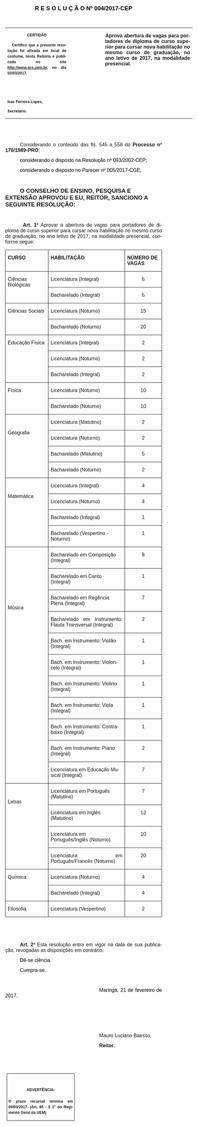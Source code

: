 <body lang=PT-BR link=blue vlink=purple style='tab-interval:35.4pt'>

<div class=WordSection1>

<p class=MsoNormal align=center style='text-align:center'><b><span
style='font-size:14.0pt;font-family:"Arial","sans-serif";color:black'>R E S O L
U Ç Ã O Nº 004/2017-CEP</span></b><b><span style='font-size:14.0pt;color:black'><o:p></o:p></span></b></p>

<p class=MsoNormal style='text-align:justify'><span style='font-size:13.5pt;
font-family:"Arial","sans-serif";color:black'>&nbsp;</span><span
style='font-size:13.5pt;color:black'><o:p></o:p></span></p>

<table class=MsoNormalTable border=0 cellspacing=0 cellpadding=0 width=603
 style='width:451.95pt;border-collapse:collapse;mso-yfti-tbllook:1184;
 mso-padding-alt:0cm 0cm 0cm 0cm'>
 <tr style='mso-yfti-irow:0;mso-yfti-firstrow:yes;mso-yfti-lastrow:yes'>
  <td width=196 valign=top style='width:147.15pt;padding:0cm 5.4pt 0cm 5.4pt'>
  <p class=MsoNormal align=center style='text-align:center;layout-grid-mode:
  char'><b style='mso-bidi-font-weight:normal'><span style='font-size:9.0pt;
  mso-bidi-font-size:10.0pt;font-family:"Arial","sans-serif";mso-bidi-font-family:
  "Times New Roman";mso-no-proof:yes'>CERTIDÃO<o:p></o:p></span></b></p>
  <p class=MsoNormal style='text-align:justify;line-height:150%'><b
  style='mso-bidi-font-weight:normal'><span style='font-size:9.0pt;line-height:
  150%;font-family:"Arial","sans-serif";mso-bidi-font-family:"Times New Roman";
  mso-no-proof:yes'><span style='mso-spacerun:yes'>   </span>Certifico que a
  presente resolução foi afixada em local de costume, nesta Reitoria e
  publicada no site<span style='color:blue'> </span><a
  href="http://www.scs.uem.br/">http://www.scs.uem.br</a>, no dia</span></b><b
  style='mso-bidi-font-weight:normal'><span style='font-size:9.0pt;mso-bidi-font-size:
  10.0pt;line-height:150%;font-family:"Arial","sans-serif";mso-bidi-font-family:
  "Times New Roman";mso-no-proof:yes'> 02/03/2017.<o:p></o:p></span></b></p>
  <p class=MsoNormal><b style='mso-bidi-font-weight:normal'><span
  style='font-size:9.0pt;mso-bidi-font-size:10.0pt;font-family:"Arial","sans-serif";
  mso-bidi-font-family:"Times New Roman";mso-no-proof:yes'><o:p>&nbsp;</o:p></span></b></p>
  <p class=MsoNormal><b style='mso-bidi-font-weight:normal'><span
  style='font-size:9.0pt;mso-bidi-font-size:10.0pt;font-family:"Arial","sans-serif";
  mso-bidi-font-family:"Times New Roman";mso-no-proof:yes'><o:p>&nbsp;</o:p></span></b></p>
  <p class=MsoNormal><b style='mso-bidi-font-weight:normal'><span
  style='font-size:9.0pt;mso-bidi-font-size:10.0pt;font-family:"Arial","sans-serif";
  mso-bidi-font-family:"Times New Roman";mso-no-proof:yes'>Isac Ferreira Lopes,<o:p></o:p></span></b></p>
  <p class=MsoNormal><b style='mso-bidi-font-weight:normal'><span
  style='font-size:9.0pt;mso-bidi-font-size:10.0pt;font-family:"Arial","sans-serif";
  mso-bidi-font-family:"Times New Roman";mso-no-proof:yes'>Secretário.</span></b></p>
  </td>
  <td width=107 valign=top style='width:80.25pt;padding:0cm 5.4pt 0cm 5.4pt'>
  <p class=MsoNormal style='margin-right:-5.4pt'><b><span style='font-size:
  12.0pt;font-family:"Arial","sans-serif"'>&nbsp;</span></b></p>
  </td>
  <td width=299 valign=top style='width:224.55pt;padding:0cm 5.4pt 0cm 5.4pt'>
  <p class=MsoNormal style='margin-right:.8pt;text-align:justify;text-indent:
  .6pt'><b><span style='font-size:12.0pt;font-family:"Arial","sans-serif";
  mso-no-proof:yes'>Aprova abertura de vagas para portadores de diploma de
  curso superior para cursar nova habilitação no mesmo curso de graduação, no ano
  letivo de 2017, na modalidade presencial.</span></b><b style='mso-bidi-font-weight:
  normal'><span style='font-size:12.0pt;font-family:"Arial","sans-serif"'><o:p></o:p></span></b></p>
  </td>
 </tr>
</table>

<p class=MsoBodyTextIndent style='text-indent:35.45pt'><span lang=X-NONE
style='font-size:8.0pt'><o:p>&nbsp;</o:p></span></p>

<p class=MsoNormal style='text-align:justify;text-indent:35.45pt'><span
style='font-size:12.0pt;font-family:"Arial","sans-serif";mso-no-proof:yes'><o:p>&nbsp;</o:p></span></p>

<p class=MsoNormal style='text-align:justify;text-indent:35.4pt'><span
style='font-size:12.0pt;font-family:"Arial","sans-serif";mso-no-proof:yes'>Considerando
o conteúdo das fls. 545 a 558 do <b style='mso-bidi-font-weight:normal'>Processo
nº 176/1989-PRO</b>;<o:p></o:p></span></p>

<p class=MsoNormal style='text-align:justify;text-indent:35.45pt'><span
class=GramE><span style='font-size:12.0pt;font-family:"Arial","sans-serif";
mso-bidi-font-family:"Times New Roman";color:black'>considerando</span></span><span
style='font-size:12.0pt;font-family:"Arial","sans-serif";mso-bidi-font-family:
"Times New Roman";color:black'> o disposto na Resolução nº 093/2002-CEP;<o:p></o:p></span></p>

<p class=MsoNormal style='text-align:justify;text-indent:35.45pt'><span
class=GramE><span style='font-size:12.0pt;font-family:"Arial","sans-serif";
mso-bidi-font-family:"Times New Roman";color:black'>considerando</span></span><span
style='font-size:12.0pt;font-family:"Arial","sans-serif";mso-bidi-font-family:
"Times New Roman";color:black'> o disposto no Parecer nº 005/2017-CGE,<o:p></o:p></span></p>

<p class=MsoNormal style='text-align:justify;text-indent:35.45pt'><span
style='font-size:12.0pt;font-family:"Arial","sans-serif";mso-no-proof:yes'><o:p>&nbsp;</o:p></span></p>

<p class=MsoBodyTextIndent style='text-indent:35.4pt'><b style='mso-bidi-font-weight:
normal'><span lang=X-NONE style='font-size:14.0pt;font-family:"Arial","sans-serif";
mso-no-proof:yes'>O CONSELHO DE ENSINO, PESQUISA E EXTENSÃO APROVOU E EU, REITOR,
SANCIONO A SEGUINTE RESOLUÇÃO:</span></b><b style='mso-bidi-font-weight:normal'><span
lang=X-NONE style='font-size:12.0pt;font-family:"Arial","sans-serif";
mso-no-proof:yes'><o:p></o:p></span></b></p>

<p class=MsoBodyTextIndent style='text-indent:0cm'><b style='mso-bidi-font-weight:
normal'><span lang=X-NONE style='font-size:12.0pt;font-family:"Arial","sans-serif";
mso-no-proof:yes'><o:p>&nbsp;</o:p></span></b></p>

<p class=MsoNormal style='margin-bottom:6.0pt;text-align:justify;text-indent:
42.55pt'><b><span style='font-size:12.0pt;font-family:"Arial","sans-serif"'>Art.
1º</span></b><span style='font-size:12.0pt;font-family:"Arial","sans-serif"'> Aprovar
<span style='mso-bidi-font-weight:bold;mso-no-proof:yes'>a abertura de vagas para
portadores de diploma de curso superior para cursar nova habilitação no mesmo
curso de graduação, no ano letivo de 2017, na modalidade presencial, conforme
segue:<o:p></o:p></span></span></p>

<table class=MsoNormalTable border=1 cellspacing=0 cellpadding=0
 style='border-collapse:collapse;border:none;mso-border-alt:solid windowtext 1.0pt;
 mso-yfti-tbllook:1184;mso-padding-alt:0cm 5.4pt 0cm 5.4pt;mso-border-insideh:
 1.0pt solid windowtext;mso-border-insidev:1.0pt solid windowtext'>
 <tr style='mso-yfti-irow:0;mso-yfti-firstrow:yes'>
  <td width=158 valign=top style='width:118.8pt;border:solid windowtext 1.0pt;
  mso-border-alt:solid windowtext .75pt;padding:0cm 5.4pt 0cm 5.4pt'>
  <p class=MsoNormal><b style='mso-bidi-font-weight:normal'><span
  style='font-family:"Arial","sans-serif"'>CURSO<o:p></o:p></span></b></p>
  </td>
  <td width=284 valign=top style='width:212.65pt;border:solid windowtext 1.0pt;
  border-left:none;mso-border-left-alt:solid windowtext .75pt;mso-border-alt:
  solid windowtext .75pt;padding:0cm 5.4pt 0cm 5.4pt'>
  <p class=MsoNormal><b style='mso-bidi-font-weight:normal'><span
  style='font-family:"Arial","sans-serif"'>HABILITAÇÃO<o:p></o:p></span></b></p>
  </td>
  <td width=134 valign=top style='width:100.75pt;border:solid windowtext 1.0pt;
  border-left:none;mso-border-left-alt:solid windowtext .75pt;mso-border-alt:
  solid windowtext .75pt;padding:0cm 5.4pt 0cm 5.4pt'>
  <p class=MsoNormal><b style='mso-bidi-font-weight:normal'><span
  style='font-family:"Arial","sans-serif"'>NÚMERO DE VAGAS<o:p></o:p></span></b></p>
  </td>
 </tr>
 <tr style='mso-yfti-irow:1'>
  <td width=158 rowspan=2 valign=top style='width:118.8pt;border:solid windowtext 1.0pt;
  border-top:none;mso-border-top-alt:solid windowtext .75pt;padding:0cm 5.4pt 0cm 5.4pt'>
  <p class=MsoNormal><span style='font-family:"Arial","sans-serif"'>Ciências
  Biológicas<o:p></o:p></span></p>
  </td>
  <td width=284 valign=top style='width:212.65pt;border-top:none;border-left:
  none;border-bottom:solid windowtext 1.0pt;border-right:solid windowtext 1.0pt;
  mso-border-top-alt:solid windowtext .75pt;mso-border-left-alt:solid windowtext 1.0pt;
  padding:0cm 5.4pt 0cm 5.4pt'>
  <p class=MsoNormal><span style='font-family:"Arial","sans-serif"'>Licenciatura
  (Integral)<o:p></o:p></span></p>
  </td>
  <td width=134 valign=top style='width:100.75pt;border-top:none;border-left:
  none;border-bottom:solid windowtext 1.0pt;border-right:solid windowtext 1.0pt;
  mso-border-top-alt:solid windowtext .75pt;mso-border-left-alt:solid windowtext 1.0pt;
  padding:0cm 5.4pt 0cm 5.4pt'>
  <p class=MsoNormal align=center style='text-align:center'><span class=GramE><span
  style='font-family:"Arial","sans-serif"'>5</span></span><span
  style='font-family:"Arial","sans-serif"'><o:p></o:p></span></p>
  </td>
 </tr>
 <tr style='mso-yfti-irow:2'>
  <td width=284 valign=top style='width:212.65pt;border-top:none;border-left:
  none;border-bottom:solid windowtext 1.0pt;border-right:solid windowtext 1.0pt;
  mso-border-top-alt:solid windowtext 1.0pt;mso-border-left-alt:solid windowtext 1.0pt;
  padding:0cm 5.4pt 0cm 5.4pt'>
  <p class=MsoNormal><span style='font-family:"Arial","sans-serif"'>Bacharelado
  (Integral) <o:p></o:p></span></p>
  </td>
  <td width=134 valign=top style='width:100.75pt;border-top:none;border-left:
  none;border-bottom:solid windowtext 1.0pt;border-right:solid windowtext 1.0pt;
  mso-border-top-alt:solid windowtext 1.0pt;mso-border-left-alt:solid windowtext 1.0pt;
  padding:0cm 5.4pt 0cm 5.4pt'>
  <p class=MsoNormal align=center style='text-align:center'><span class=GramE><span
  style='font-family:"Arial","sans-serif"'>5</span></span><span
  style='font-family:"Arial","sans-serif"'><o:p></o:p></span></p>
  </td>
 </tr>
 <tr style='mso-yfti-irow:3'>
  <td width=158 rowspan=2 valign=top style='width:118.8pt;border:solid windowtext 1.0pt;
  border-top:none;mso-border-top-alt:solid windowtext 1.0pt;padding:0cm 5.4pt 0cm 5.4pt'>
  <p class=MsoNormal><span style='font-family:"Arial","sans-serif"'>Ciências
  Sociais <o:p></o:p></span></p>
  </td>
  <td width=284 valign=top style='width:212.65pt;border-top:none;border-left:
  none;border-bottom:solid windowtext 1.0pt;border-right:solid windowtext 1.0pt;
  mso-border-top-alt:solid windowtext 1.0pt;mso-border-left-alt:solid windowtext 1.0pt;
  padding:0cm 5.4pt 0cm 5.4pt'>
  <p class=MsoNormal><span style='font-family:"Arial","sans-serif"'>Licenciatura
  (Noturno)<o:p></o:p></span></p>
  </td>
  <td width=134 valign=top style='width:100.75pt;border-top:none;border-left:
  none;border-bottom:solid windowtext 1.0pt;border-right:solid windowtext 1.0pt;
  mso-border-top-alt:solid windowtext 1.0pt;mso-border-left-alt:solid windowtext 1.0pt;
  padding:0cm 5.4pt 0cm 5.4pt'>
  <p class=MsoNormal align=center style='text-align:center'><span
  style='font-family:"Arial","sans-serif"'>15<o:p></o:p></span></p>
  </td>
 </tr>
 <tr style='mso-yfti-irow:4'>
  <td width=284 valign=top style='width:212.65pt;border-top:none;border-left:
  none;border-bottom:solid windowtext 1.0pt;border-right:solid windowtext 1.0pt;
  mso-border-top-alt:solid windowtext 1.0pt;mso-border-left-alt:solid windowtext 1.0pt;
  padding:0cm 5.4pt 0cm 5.4pt'>
  <p class=MsoNormal><span style='font-family:"Arial","sans-serif"'>Bacharelado
  (Noturno) <o:p></o:p></span></p>
  </td>
  <td width=134 valign=top style='width:100.75pt;border-top:none;border-left:
  none;border-bottom:solid windowtext 1.0pt;border-right:solid windowtext 1.0pt;
  mso-border-top-alt:solid windowtext 1.0pt;mso-border-left-alt:solid windowtext 1.0pt;
  padding:0cm 5.4pt 0cm 5.4pt'>
  <p class=MsoNormal align=center style='text-align:center'><span
  style='font-family:"Arial","sans-serif"'>20<o:p></o:p></span></p>
  </td>
 </tr>
 <tr style='mso-yfti-irow:5'>
  <td width=158 rowspan=3 valign=top style='width:118.8pt;border:solid windowtext 1.0pt;
  border-top:none;mso-border-top-alt:solid windowtext 1.0pt;padding:0cm 5.4pt 0cm 5.4pt'>
  <p class=MsoNormal><span style='font-family:"Arial","sans-serif"'>Educação
  Física<o:p></o:p></span></p>
  </td>
  <td width=284 valign=top style='width:212.65pt;border-top:none;border-left:
  none;border-bottom:solid windowtext 1.0pt;border-right:solid windowtext 1.0pt;
  mso-border-top-alt:solid windowtext 1.0pt;mso-border-left-alt:solid windowtext 1.0pt;
  padding:0cm 5.4pt 0cm 5.4pt'>
  <p class=MsoNormal><span style='font-family:"Arial","sans-serif"'>Licenciatura
  (Integral)<o:p></o:p></span></p>
  </td>
  <td width=134 valign=top style='width:100.75pt;border-top:none;border-left:
  none;border-bottom:solid windowtext 1.0pt;border-right:solid windowtext 1.0pt;
  mso-border-top-alt:solid windowtext 1.0pt;mso-border-left-alt:solid windowtext 1.0pt;
  padding:0cm 5.4pt 0cm 5.4pt'>
  <p class=MsoNormal align=center style='text-align:center'><span class=GramE><span
  style='font-family:"Arial","sans-serif"'>2</span></span><span
  style='font-family:"Arial","sans-serif"'><o:p></o:p></span></p>
  </td>
 </tr>
 <tr style='mso-yfti-irow:6'>
  <td width=284 valign=top style='width:212.65pt;border-top:none;border-left:
  none;border-bottom:solid windowtext 1.0pt;border-right:solid windowtext 1.0pt;
  mso-border-top-alt:solid windowtext 1.0pt;mso-border-left-alt:solid windowtext 1.0pt;
  padding:0cm 5.4pt 0cm 5.4pt'>
  <p class=MsoNormal><span style='font-family:"Arial","sans-serif"'>Licenciatura
  (Noturno) <o:p></o:p></span></p>
  </td>
  <td width=134 valign=top style='width:100.75pt;border-top:none;border-left:
  none;border-bottom:solid windowtext 1.0pt;border-right:solid windowtext 1.0pt;
  mso-border-top-alt:solid windowtext 1.0pt;mso-border-left-alt:solid windowtext 1.0pt;
  padding:0cm 5.4pt 0cm 5.4pt'>
  <p class=MsoNormal align=center style='text-align:center'><span class=GramE><span
  style='font-family:"Arial","sans-serif"'>2</span></span><span
  style='font-family:"Arial","sans-serif"'><o:p></o:p></span></p>
  </td>
 </tr>
 <tr style='mso-yfti-irow:7'>
  <td width=284 valign=top style='width:212.65pt;border-top:none;border-left:
  none;border-bottom:solid windowtext 1.0pt;border-right:solid windowtext 1.0pt;
  mso-border-top-alt:solid windowtext 1.0pt;mso-border-left-alt:solid windowtext 1.0pt;
  padding:0cm 5.4pt 0cm 5.4pt'>
  <p class=MsoNormal><span style='font-family:"Arial","sans-serif"'>Bacharelado
  (Integral)<o:p></o:p></span></p>
  </td>
  <td width=134 valign=top style='width:100.75pt;border-top:none;border-left:
  none;border-bottom:solid windowtext 1.0pt;border-right:solid windowtext 1.0pt;
  mso-border-top-alt:solid windowtext 1.0pt;mso-border-left-alt:solid windowtext 1.0pt;
  padding:0cm 5.4pt 0cm 5.4pt'>
  <p class=MsoNormal align=center style='text-align:center'><span class=GramE><span
  style='font-family:"Arial","sans-serif"'>2</span></span><span
  style='font-family:"Arial","sans-serif"'><o:p></o:p></span></p>
  </td>
 </tr>
 <tr style='mso-yfti-irow:8'>
  <td width=158 rowspan=2 valign=top style='width:118.8pt;border:solid windowtext 1.0pt;
  border-top:none;mso-border-top-alt:solid windowtext 1.0pt;padding:0cm 5.4pt 0cm 5.4pt'>
  <p class=MsoNormal><span style='font-family:"Arial","sans-serif"'>Física<o:p></o:p></span></p>
  </td>
  <td width=284 valign=top style='width:212.65pt;border-top:none;border-left:
  none;border-bottom:solid windowtext 1.0pt;border-right:solid windowtext 1.0pt;
  mso-border-top-alt:solid windowtext 1.0pt;mso-border-left-alt:solid windowtext 1.0pt;
  padding:0cm 5.4pt 0cm 5.4pt'>
  <p class=MsoNormal><span style='font-family:"Arial","sans-serif"'>Licenciatura
  (Noturno)<o:p></o:p></span></p>
  </td>
  <td width=134 valign=top style='width:100.75pt;border-top:none;border-left:
  none;border-bottom:solid windowtext 1.0pt;border-right:solid windowtext 1.0pt;
  mso-border-top-alt:solid windowtext 1.0pt;mso-border-left-alt:solid windowtext 1.0pt;
  padding:0cm 5.4pt 0cm 5.4pt'>
  <p class=MsoNormal align=center style='text-align:center'><span
  style='font-family:"Arial","sans-serif"'>10<o:p></o:p></span></p>
  </td>
 </tr>
 <tr style='mso-yfti-irow:9'>
  <td width=284 valign=top style='width:212.65pt;border-top:none;border-left:
  none;border-bottom:solid windowtext 1.0pt;border-right:solid windowtext 1.0pt;
  mso-border-top-alt:solid windowtext 1.0pt;mso-border-left-alt:solid windowtext 1.0pt;
  padding:0cm 5.4pt 0cm 5.4pt'>
  <p class=MsoNormal><span style='font-family:"Arial","sans-serif"'>Bacharelado
  (Noturno) <o:p></o:p></span></p>
  </td>
  <td width=134 valign=top style='width:100.75pt;border-top:none;border-left:
  none;border-bottom:solid windowtext 1.0pt;border-right:solid windowtext 1.0pt;
  mso-border-top-alt:solid windowtext 1.0pt;mso-border-left-alt:solid windowtext 1.0pt;
  padding:0cm 5.4pt 0cm 5.4pt'>
  <p class=MsoNormal align=center style='text-align:center'><span
  style='font-family:"Arial","sans-serif"'>10<o:p></o:p></span></p>
  </td>
 </tr>
 <tr style='mso-yfti-irow:10'>
  <td width=158 rowspan=4 valign=top style='width:118.8pt;border:solid windowtext 1.0pt;
  border-top:none;mso-border-top-alt:solid windowtext 1.0pt;padding:0cm 5.4pt 0cm 5.4pt'>
  <p class=MsoNormal><span style='font-family:"Arial","sans-serif"'><o:p>&nbsp;</o:p></span></p>
  <p class=MsoNormal><span style='font-family:"Arial","sans-serif"'>Geografia <o:p></o:p></span></p>
  </td>
  <td width=284 valign=top style='width:212.65pt;border-top:none;border-left:
  none;border-bottom:solid windowtext 1.0pt;border-right:solid windowtext 1.0pt;
  mso-border-top-alt:solid windowtext 1.0pt;mso-border-left-alt:solid windowtext 1.0pt;
  padding:0cm 5.4pt 0cm 5.4pt'>
  <p class=MsoNormal><span style='font-family:"Arial","sans-serif"'>Licenciatura
  (Matutino)<o:p></o:p></span></p>
  </td>
  <td width=134 valign=top style='width:100.75pt;border-top:none;border-left:
  none;border-bottom:solid windowtext 1.0pt;border-right:solid windowtext 1.0pt;
  mso-border-top-alt:solid windowtext 1.0pt;mso-border-left-alt:solid windowtext 1.0pt;
  padding:0cm 5.4pt 0cm 5.4pt'>
  <p class=MsoNormal align=center style='text-align:center'><span class=GramE><span
  style='font-family:"Arial","sans-serif"'>2</span></span><span
  style='font-family:"Arial","sans-serif"'><o:p></o:p></span></p>
  </td>
 </tr>
 <tr style='mso-yfti-irow:11'>
  <td width=284 valign=top style='width:212.65pt;border-top:none;border-left:
  none;border-bottom:solid windowtext 1.0pt;border-right:solid windowtext 1.0pt;
  mso-border-top-alt:solid windowtext 1.0pt;mso-border-left-alt:solid windowtext 1.0pt;
  padding:0cm 5.4pt 0cm 5.4pt'>
  <p class=MsoNormal><span style='font-family:"Arial","sans-serif"'>Licenciatura
  (Noturno)<o:p></o:p></span></p>
  </td>
  <td width=134 valign=top style='width:100.75pt;border-top:none;border-left:
  none;border-bottom:solid windowtext 1.0pt;border-right:solid windowtext 1.0pt;
  mso-border-top-alt:solid windowtext 1.0pt;mso-border-left-alt:solid windowtext 1.0pt;
  padding:0cm 5.4pt 0cm 5.4pt'>
  <p class=MsoNormal align=center style='text-align:center'><span class=GramE><span
  style='font-family:"Arial","sans-serif"'>2</span></span><span
  style='font-family:"Arial","sans-serif"'><o:p></o:p></span></p>
  </td>
 </tr>
 <tr style='mso-yfti-irow:12'>
  <td width=284 valign=top style='width:212.65pt;border-top:none;border-left:
  none;border-bottom:solid windowtext 1.0pt;border-right:solid windowtext 1.0pt;
  mso-border-top-alt:solid windowtext 1.0pt;mso-border-left-alt:solid windowtext 1.0pt;
  padding:0cm 5.4pt 0cm 5.4pt'>
  <p class=MsoNormal><span style='font-family:"Arial","sans-serif"'>Bacharelado
  (Matutino)<o:p></o:p></span></p>
  </td>
  <td width=134 valign=top style='width:100.75pt;border-top:none;border-left:
  none;border-bottom:solid windowtext 1.0pt;border-right:solid windowtext 1.0pt;
  mso-border-top-alt:solid windowtext 1.0pt;mso-border-left-alt:solid windowtext 1.0pt;
  padding:0cm 5.4pt 0cm 5.4pt'>
  <p class=MsoNormal align=center style='text-align:center'><span class=GramE><span
  style='font-family:"Arial","sans-serif"'>5</span></span><span
  style='font-family:"Arial","sans-serif"'><o:p></o:p></span></p>
  </td>
 </tr>
 <tr style='mso-yfti-irow:13'>
  <td width=284 valign=top style='width:212.65pt;border-top:none;border-left:
  none;border-bottom:solid windowtext 1.0pt;border-right:solid windowtext 1.0pt;
  mso-border-top-alt:solid windowtext 1.0pt;mso-border-left-alt:solid windowtext 1.0pt;
  padding:0cm 5.4pt 0cm 5.4pt'>
  <p class=MsoNormal><span style='font-family:"Arial","sans-serif"'>Bacharelado
  (Noturno) <o:p></o:p></span></p>
  </td>
  <td width=134 valign=top style='width:100.75pt;border-top:none;border-left:
  none;border-bottom:solid windowtext 1.0pt;border-right:solid windowtext 1.0pt;
  mso-border-top-alt:solid windowtext 1.0pt;mso-border-left-alt:solid windowtext 1.0pt;
  padding:0cm 5.4pt 0cm 5.4pt'>
  <p class=MsoNormal align=center style='text-align:center'><span class=GramE><span
  style='font-family:"Arial","sans-serif"'>2</span></span><span
  style='font-family:"Arial","sans-serif"'><o:p></o:p></span></p>
  </td>
 </tr>
 <tr style='mso-yfti-irow:14'>
  <td width=158 rowspan=4 valign=top style='width:118.8pt;border:solid windowtext 1.0pt;
  border-top:none;mso-border-top-alt:solid windowtext 1.0pt;padding:0cm 5.4pt 0cm 5.4pt'>
  <p class=MsoNormal><span style='font-family:"Arial","sans-serif"'><o:p>&nbsp;</o:p></span></p>
  <p class=MsoNormal><span style='font-family:"Arial","sans-serif"'>Matemática<o:p></o:p></span></p>
  </td>
  <td width=284 valign=top style='width:212.65pt;border-top:none;border-left:
  none;border-bottom:solid windowtext 1.0pt;border-right:solid windowtext 1.0pt;
  mso-border-top-alt:solid windowtext 1.0pt;mso-border-left-alt:solid windowtext 1.0pt;
  padding:0cm 5.4pt 0cm 5.4pt'>
  <p class=MsoNormal><span style='font-family:"Arial","sans-serif"'>Licenciatura
  (Integral)<o:p></o:p></span></p>
  </td>
  <td width=134 valign=top style='width:100.75pt;border-top:none;border-left:
  none;border-bottom:solid windowtext 1.0pt;border-right:solid windowtext 1.0pt;
  mso-border-top-alt:solid windowtext 1.0pt;mso-border-left-alt:solid windowtext 1.0pt;
  padding:0cm 5.4pt 0cm 5.4pt'>
  <p class=MsoNormal align=center style='text-align:center'><span class=GramE><span
  style='font-family:"Arial","sans-serif"'>4</span></span><span
  style='font-family:"Arial","sans-serif"'><o:p></o:p></span></p>
  </td>
 </tr>
 <tr style='mso-yfti-irow:15'>
  <td width=284 valign=top style='width:212.65pt;border-top:none;border-left:
  none;border-bottom:solid windowtext 1.0pt;border-right:solid windowtext 1.0pt;
  mso-border-top-alt:solid windowtext 1.0pt;mso-border-left-alt:solid windowtext 1.0pt;
  padding:0cm 5.4pt 0cm 5.4pt'>
  <p class=MsoNormal><span style='font-family:"Arial","sans-serif"'>Licenciatura
  (Noturno) <o:p></o:p></span></p>
  </td>
  <td width=134 valign=top style='width:100.75pt;border-top:none;border-left:
  none;border-bottom:solid windowtext 1.0pt;border-right:solid windowtext 1.0pt;
  mso-border-top-alt:solid windowtext 1.0pt;mso-border-left-alt:solid windowtext 1.0pt;
  padding:0cm 5.4pt 0cm 5.4pt'>
  <p class=MsoNormal align=center style='text-align:center'><span class=GramE><span
  style='font-family:"Arial","sans-serif"'>4</span></span><span
  style='font-family:"Arial","sans-serif"'><o:p></o:p></span></p>
  </td>
 </tr>
 <tr style='mso-yfti-irow:16'>
  <td width=284 valign=top style='width:212.65pt;border-top:none;border-left:
  none;border-bottom:solid windowtext 1.0pt;border-right:solid windowtext 1.0pt;
  mso-border-top-alt:solid windowtext 1.0pt;mso-border-left-alt:solid windowtext 1.0pt;
  padding:0cm 5.4pt 0cm 5.4pt'>
  <p class=MsoNormal><span style='font-family:"Arial","sans-serif"'>Bacharelado
  (Integral)<o:p></o:p></span></p>
  </td>
  <td width=134 valign=top style='width:100.75pt;border-top:none;border-left:
  none;border-bottom:solid windowtext 1.0pt;border-right:solid windowtext 1.0pt;
  mso-border-top-alt:solid windowtext 1.0pt;mso-border-left-alt:solid windowtext 1.0pt;
  padding:0cm 5.4pt 0cm 5.4pt'>
  <p class=MsoNormal align=center style='text-align:center'><span class=GramE><span
  style='font-family:"Arial","sans-serif"'>1</span></span><span
  style='font-family:"Arial","sans-serif"'><o:p></o:p></span></p>
  </td>
 </tr>
 <tr style='mso-yfti-irow:17'>
  <td width=284 valign=top style='width:212.65pt;border-top:none;border-left:
  none;border-bottom:solid windowtext 1.0pt;border-right:solid windowtext 1.0pt;
  mso-border-top-alt:solid windowtext 1.0pt;mso-border-left-alt:solid windowtext 1.0pt;
  padding:0cm 5.4pt 0cm 5.4pt'>
  <p class=MsoNormal><span style='font-family:"Arial","sans-serif"'>Bacharelado
  (Vespertino - Noturno)<o:p></o:p></span></p>
  </td>
  <td width=134 valign=top style='width:100.75pt;border-top:none;border-left:
  none;border-bottom:solid windowtext 1.0pt;border-right:solid windowtext 1.0pt;
  mso-border-top-alt:solid windowtext 1.0pt;mso-border-left-alt:solid windowtext 1.0pt;
  padding:0cm 5.4pt 0cm 5.4pt'>
  <p class=MsoNormal align=center style='text-align:center'><span class=GramE><span
  style='font-family:"Arial","sans-serif"'>1</span></span><span
  style='font-family:"Arial","sans-serif"'><o:p></o:p></span></p>
  </td>
 </tr>
 <tr style='mso-yfti-irow:18'>
  <td width=158 rowspan=11 valign=top style='width:118.8pt;border:solid windowtext 1.0pt;
  border-top:none;mso-border-top-alt:solid windowtext 1.0pt;padding:0cm 5.4pt 0cm 5.4pt'>
  <p class=MsoNormal><span style='font-family:"Arial","sans-serif"'><o:p>&nbsp;</o:p></span></p>
  <p class=MsoNormal><span style='font-family:"Arial","sans-serif"'><o:p>&nbsp;</o:p></span></p>
  <p class=MsoNormal><span style='font-family:"Arial","sans-serif"'><o:p>&nbsp;</o:p></span></p>
  <p class=MsoNormal><span style='font-family:"Arial","sans-serif"'><o:p>&nbsp;</o:p></span></p>
  <p class=MsoNormal><span style='font-family:"Arial","sans-serif"'><o:p>&nbsp;</o:p></span></p>
  <p class=MsoNormal><span style='font-family:"Arial","sans-serif"'>Música<o:p></o:p></span></p>
  </td>
  <td width=284 valign=top style='width:212.65pt;border-top:none;border-left:
  none;border-bottom:solid windowtext 1.0pt;border-right:solid windowtext 1.0pt;
  mso-border-top-alt:solid windowtext 1.0pt;mso-border-left-alt:solid windowtext 1.0pt;
  padding:0cm 5.4pt 0cm 5.4pt'>
  <p class=MsoNormal><span style='font-family:"Arial","sans-serif"'>Bacharelado
  em Composição (Integral)<o:p></o:p></span></p>
  </td>
  <td width=134 valign=top style='width:100.75pt;border-top:none;border-left:
  none;border-bottom:solid windowtext 1.0pt;border-right:solid windowtext 1.0pt;
  mso-border-top-alt:solid windowtext 1.0pt;mso-border-left-alt:solid windowtext 1.0pt;
  padding:0cm 5.4pt 0cm 5.4pt'>
  <p class=MsoNormal align=center style='text-align:center'><span class=GramE><span
  style='font-family:"Arial","sans-serif"'>8</span></span><span
  style='font-family:"Arial","sans-serif"'><o:p></o:p></span></p>
  </td>
 </tr>
 <tr style='mso-yfti-irow:19'>
  <td width=284 valign=top style='width:212.65pt;border-top:none;border-left:
  none;border-bottom:solid windowtext 1.0pt;border-right:solid windowtext 1.0pt;
  mso-border-top-alt:solid windowtext 1.0pt;mso-border-left-alt:solid windowtext .75pt;
  mso-border-alt:solid windowtext .75pt;mso-border-top-alt:solid windowtext 1.0pt;
  padding:0cm 5.4pt 0cm 5.4pt'>
  <p class=MsoNormal><span style='font-family:"Arial","sans-serif"'>Bacharelado
  em Canto (Integral)<o:p></o:p></span></p>
  </td>
  <td width=134 valign=top style='width:100.75pt;border-top:none;border-left:
  none;border-bottom:solid windowtext 1.0pt;border-right:solid windowtext 1.0pt;
  mso-border-top-alt:solid windowtext 1.0pt;mso-border-left-alt:solid windowtext .75pt;
  mso-border-alt:solid windowtext .75pt;mso-border-top-alt:solid windowtext 1.0pt;
  padding:0cm 5.4pt 0cm 5.4pt'>
  <p class=MsoNormal align=center style='text-align:center'><span class=GramE><span
  style='font-family:"Arial","sans-serif"'>1</span></span><span
  style='font-family:"Arial","sans-serif"'><o:p></o:p></span></p>
  </td>
 </tr>
 <tr style='mso-yfti-irow:20'>
  <td width=284 valign=top style='width:212.65pt;border-top:none;border-left:
  none;border-bottom:solid windowtext 1.0pt;border-right:solid windowtext 1.0pt;
  mso-border-top-alt:solid windowtext .75pt;mso-border-left-alt:solid windowtext .75pt;
  mso-border-alt:solid windowtext .75pt;padding:0cm 5.4pt 0cm 5.4pt'>
  <p class=MsoNormal><span style='font-family:"Arial","sans-serif"'>Bacharelado
  em Regência Plena (Integral)<o:p></o:p></span></p>
  </td>
  <td width=134 valign=top style='width:100.75pt;border-top:none;border-left:
  none;border-bottom:solid windowtext 1.0pt;border-right:solid windowtext 1.0pt;
  mso-border-top-alt:solid windowtext .75pt;mso-border-left-alt:solid windowtext .75pt;
  mso-border-alt:solid windowtext .75pt;padding:0cm 5.4pt 0cm 5.4pt'>
  <p class=MsoNormal align=center style='text-align:center'><span class=GramE><span
  style='font-family:"Arial","sans-serif"'>7</span></span><span
  style='font-family:"Arial","sans-serif"'><o:p></o:p></span></p>
  </td>
 </tr>
 <tr style='mso-yfti-irow:21'>
  <td width=284 valign=top style='width:212.65pt;border-top:none;border-left:
  none;border-bottom:solid windowtext 1.0pt;border-right:solid windowtext 1.0pt;
  mso-border-top-alt:solid windowtext .75pt;mso-border-left-alt:solid windowtext .75pt;
  mso-border-alt:solid windowtext .75pt;padding:0cm 5.4pt 0cm 5.4pt'>
  <p class=MsoNormal style='text-align:justify'><span style='font-family:"Arial","sans-serif"'>Bacharelado
  em Instrumento: Flauta Transversal (Integral)<o:p></o:p></span></p>
  </td>
  <td width=134 valign=top style='width:100.75pt;border-top:none;border-left:
  none;border-bottom:solid windowtext 1.0pt;border-right:solid windowtext 1.0pt;
  mso-border-top-alt:solid windowtext .75pt;mso-border-left-alt:solid windowtext .75pt;
  mso-border-alt:solid windowtext .75pt;padding:0cm 5.4pt 0cm 5.4pt'>
  <p class=MsoNormal align=center style='text-align:center'><span class=GramE><span
  style='font-family:"Arial","sans-serif"'>2</span></span><span
  style='font-family:"Arial","sans-serif"'><o:p></o:p></span></p>
  </td>
 </tr>
 <tr style='mso-yfti-irow:22'>
  <td width=284 valign=top style='width:212.65pt;border-top:none;border-left:
  none;border-bottom:solid windowtext 1.0pt;border-right:solid windowtext 1.0pt;
  mso-border-top-alt:solid windowtext .75pt;mso-border-left-alt:solid windowtext .75pt;
  mso-border-alt:solid windowtext .75pt;padding:0cm 5.4pt 0cm 5.4pt'>
  <p class=MsoNormal><span style='font-family:"Arial","sans-serif"'>Bach. <span
  class=GramE>em</span> Instrumento: Violão (Integral)<o:p></o:p></span></p>
  </td>
  <td width=134 valign=top style='width:100.75pt;border-top:none;border-left:
  none;border-bottom:solid windowtext 1.0pt;border-right:solid windowtext 1.0pt;
  mso-border-top-alt:solid windowtext .75pt;mso-border-left-alt:solid windowtext .75pt;
  mso-border-alt:solid windowtext .75pt;padding:0cm 5.4pt 0cm 5.4pt'>
  <p class=MsoNormal align=center style='text-align:center'><span class=GramE><span
  style='font-family:"Arial","sans-serif"'>1</span></span><span
  style='font-family:"Arial","sans-serif"'><o:p></o:p></span></p>
  </td>
 </tr>
 <tr style='mso-yfti-irow:23'>
  <td width=284 valign=top style='width:212.65pt;border-top:none;border-left:
  none;border-bottom:solid windowtext 1.0pt;border-right:solid windowtext 1.0pt;
  mso-border-top-alt:solid windowtext .75pt;mso-border-left-alt:solid windowtext .75pt;
  mso-border-alt:solid windowtext .75pt;padding:0cm 5.4pt 0cm 5.4pt'>
  <p class=MsoNormal><span style='font-family:"Arial","sans-serif"'>Bach. <span
  class=GramE>em</span> Instrumento: Violoncelo (Integral)<o:p></o:p></span></p>
  </td>
  <td width=134 valign=top style='width:100.75pt;border-top:none;border-left:
  none;border-bottom:solid windowtext 1.0pt;border-right:solid windowtext 1.0pt;
  mso-border-top-alt:solid windowtext .75pt;mso-border-left-alt:solid windowtext .75pt;
  mso-border-alt:solid windowtext .75pt;padding:0cm 5.4pt 0cm 5.4pt'>
  <p class=MsoNormal align=center style='text-align:center'><span class=GramE><span
  style='font-family:"Arial","sans-serif"'>1</span></span><span
  style='font-family:"Arial","sans-serif"'><o:p></o:p></span></p>
  </td>
 </tr>
 <tr style='mso-yfti-irow:24'>
  <td width=284 valign=top style='width:212.65pt;border-top:none;border-left:
  none;border-bottom:solid windowtext 1.0pt;border-right:solid windowtext 1.0pt;
  mso-border-top-alt:solid windowtext .75pt;mso-border-left-alt:solid windowtext .75pt;
  mso-border-alt:solid windowtext .75pt;padding:0cm 5.4pt 0cm 5.4pt'>
  <p class=MsoNormal><span style='font-family:"Arial","sans-serif"'>Bach. <span
  class=GramE>em</span> Instrumento: Violino (Integral)<o:p></o:p></span></p>
  </td>
  <td width=134 valign=top style='width:100.75pt;border-top:none;border-left:
  none;border-bottom:solid windowtext 1.0pt;border-right:solid windowtext 1.0pt;
  mso-border-top-alt:solid windowtext .75pt;mso-border-left-alt:solid windowtext .75pt;
  mso-border-alt:solid windowtext .75pt;padding:0cm 5.4pt 0cm 5.4pt'>
  <p class=MsoNormal align=center style='text-align:center'><span class=GramE><span
  style='font-family:"Arial","sans-serif"'>1</span></span><span
  style='font-family:"Arial","sans-serif"'><o:p></o:p></span></p>
  </td>
 </tr>
 <tr style='mso-yfti-irow:25'>
  <td width=284 valign=top style='width:212.65pt;border-top:none;border-left:
  none;border-bottom:solid windowtext 1.0pt;border-right:solid windowtext 1.0pt;
  mso-border-top-alt:solid windowtext .75pt;mso-border-left-alt:solid windowtext .75pt;
  mso-border-alt:solid windowtext .75pt;padding:0cm 5.4pt 0cm 5.4pt'>
  <p class=MsoNormal><span style='font-family:"Arial","sans-serif"'>Bach. <span
  class=GramE>em</span> Instrumento: Viola (Integral)<o:p></o:p></span></p>
  </td>
  <td width=134 valign=top style='width:100.75pt;border-top:none;border-left:
  none;border-bottom:solid windowtext 1.0pt;border-right:solid windowtext 1.0pt;
  mso-border-top-alt:solid windowtext .75pt;mso-border-left-alt:solid windowtext .75pt;
  mso-border-alt:solid windowtext .75pt;padding:0cm 5.4pt 0cm 5.4pt'>
  <p class=MsoNormal align=center style='text-align:center'><span class=GramE><span
  style='font-family:"Arial","sans-serif"'>1</span></span><span
  style='font-family:"Arial","sans-serif"'><o:p></o:p></span></p>
  </td>
 </tr>
 <tr style='mso-yfti-irow:26'>
  <td width=284 valign=top style='width:212.65pt;border-top:none;border-left:
  none;border-bottom:solid windowtext 1.0pt;border-right:solid windowtext 1.0pt;
  mso-border-top-alt:solid windowtext .75pt;mso-border-left-alt:solid windowtext .75pt;
  mso-border-alt:solid windowtext .75pt;padding:0cm 5.4pt 0cm 5.4pt'>
  <p class=MsoNormal><span style='font-family:"Arial","sans-serif"'>Bach. <span
  class=GramE>em</span> Instrumento: Contrabaixo (Integral)<o:p></o:p></span></p>
  </td>
  <td width=134 valign=top style='width:100.75pt;border-top:none;border-left:
  none;border-bottom:solid windowtext 1.0pt;border-right:solid windowtext 1.0pt;
  mso-border-top-alt:solid windowtext .75pt;mso-border-left-alt:solid windowtext .75pt;
  mso-border-alt:solid windowtext .75pt;padding:0cm 5.4pt 0cm 5.4pt'>
  <p class=MsoNormal align=center style='text-align:center'><span class=GramE><span
  style='font-family:"Arial","sans-serif"'>1</span></span><span
  style='font-family:"Arial","sans-serif"'><o:p></o:p></span></p>
  </td>
 </tr>
 <tr style='mso-yfti-irow:27'>
  <td width=284 valign=top style='width:212.65pt;border-top:none;border-left:
  none;border-bottom:solid windowtext 1.0pt;border-right:solid windowtext 1.0pt;
  mso-border-top-alt:solid windowtext .75pt;mso-border-left-alt:solid windowtext .75pt;
  mso-border-alt:solid windowtext .75pt;padding:0cm 5.4pt 0cm 5.4pt'>
  <p class=MsoNormal><span style='font-family:"Arial","sans-serif"'>Bach. <span
  class=GramE>em</span> Instrumento: Piano (Integral)<o:p></o:p></span></p>
  </td>
  <td width=134 valign=top style='width:100.75pt;border-top:none;border-left:
  none;border-bottom:solid windowtext 1.0pt;border-right:solid windowtext 1.0pt;
  mso-border-top-alt:solid windowtext .75pt;mso-border-left-alt:solid windowtext .75pt;
  mso-border-alt:solid windowtext .75pt;padding:0cm 5.4pt 0cm 5.4pt'>
  <p class=MsoNormal align=center style='text-align:center'><span class=GramE><span
  style='font-family:"Arial","sans-serif"'>2</span></span><span
  style='font-family:"Arial","sans-serif"'><o:p></o:p></span></p>
  </td>
 </tr>
 <tr style='mso-yfti-irow:28'>
  <td width=284 valign=top style='width:212.65pt;border-top:none;border-left:
  none;border-bottom:solid windowtext 1.0pt;border-right:solid windowtext 1.0pt;
  mso-border-top-alt:solid windowtext .75pt;mso-border-left-alt:solid windowtext .75pt;
  mso-border-alt:solid windowtext .75pt;mso-border-bottom-alt:solid windowtext 1.0pt;
  padding:0cm 5.4pt 0cm 5.4pt'>
  <p class=MsoNormal><span style='font-family:"Arial","sans-serif"'>Licenciatura
  em Educação Musical (Integral)<o:p></o:p></span></p>
  </td>
  <td width=134 valign=top style='width:100.75pt;border-top:none;border-left:
  none;border-bottom:solid windowtext 1.0pt;border-right:solid windowtext 1.0pt;
  mso-border-top-alt:solid windowtext .75pt;mso-border-left-alt:solid windowtext .75pt;
  mso-border-alt:solid windowtext .75pt;mso-border-bottom-alt:solid windowtext 1.0pt;
  padding:0cm 5.4pt 0cm 5.4pt'>
  <p class=MsoNormal align=center style='text-align:center'><span class=GramE><span
  style='font-family:"Arial","sans-serif"'>7</span></span><span
  style='font-family:"Arial","sans-serif"'><o:p></o:p></span></p>
  </td>
 </tr>
 <tr style='mso-yfti-irow:29'>
  <td width=158 rowspan=4 valign=top style='width:118.8pt;border:solid windowtext 1.0pt;
  border-top:none;mso-border-top-alt:solid windowtext 1.0pt;mso-border-top-alt:
  1.0pt;mso-border-left-alt:.75pt;mso-border-bottom-alt:1.0pt;mso-border-right-alt:
  .75pt;mso-border-color-alt:windowtext;mso-border-style-alt:solid;padding:
  0cm 5.4pt 0cm 5.4pt'>
  <p class=MsoNormal><span style='font-family:"Arial","sans-serif"'><o:p>&nbsp;</o:p></span></p>
  <p class=MsoNormal><span style='font-family:"Arial","sans-serif"'>Letras<o:p></o:p></span></p>
  </td>
  <td width=284 valign=top style='width:212.65pt;border-top:none;border-left:
  none;border-bottom:solid windowtext 1.0pt;border-right:solid windowtext 1.0pt;
  mso-border-top-alt:solid windowtext 1.0pt;mso-border-left-alt:solid windowtext .75pt;
  mso-border-alt:solid windowtext .75pt;mso-border-top-alt:solid windowtext 1.0pt;
  padding:0cm 5.4pt 0cm 5.4pt'>
  <p class=MsoNormal><span style='font-family:"Arial","sans-serif"'>Licenciatura
  em Português (Matutino)<o:p></o:p></span></p>
  </td>
  <td width=134 valign=top style='width:100.75pt;border-top:none;border-left:
  none;border-bottom:solid windowtext 1.0pt;border-right:solid windowtext 1.0pt;
  mso-border-top-alt:solid windowtext 1.0pt;mso-border-left-alt:solid windowtext .75pt;
  mso-border-alt:solid windowtext .75pt;mso-border-top-alt:solid windowtext 1.0pt;
  padding:0cm 5.4pt 0cm 5.4pt'>
  <p class=MsoNormal align=center style='text-align:center'><span class=GramE><span
  style='font-family:"Arial","sans-serif"'>7</span></span><span
  style='font-family:"Arial","sans-serif"'><o:p></o:p></span></p>
  </td>
 </tr>
 <tr style='mso-yfti-irow:30'>
  <td width=284 valign=top style='width:212.65pt;border-top:none;border-left:
  none;border-bottom:solid windowtext 1.0pt;border-right:solid windowtext 1.0pt;
  mso-border-top-alt:solid windowtext .75pt;mso-border-left-alt:solid windowtext .75pt;
  mso-border-alt:solid windowtext .75pt;padding:0cm 5.4pt 0cm 5.4pt'>
  <p class=MsoNormal><span style='font-family:"Arial","sans-serif"'>Licenciatura
  em Inglês (Matutino)<o:p></o:p></span></p>
  </td>
  <td width=134 valign=top style='width:100.75pt;border-top:none;border-left:
  none;border-bottom:solid windowtext 1.0pt;border-right:solid windowtext 1.0pt;
  mso-border-top-alt:solid windowtext .75pt;mso-border-left-alt:solid windowtext .75pt;
  mso-border-alt:solid windowtext .75pt;padding:0cm 5.4pt 0cm 5.4pt'>
  <p class=MsoNormal align=center style='text-align:center'><span
  style='font-family:"Arial","sans-serif"'>12<o:p></o:p></span></p>
  </td>
 </tr>
 <tr style='mso-yfti-irow:31'>
  <td width=284 valign=top style='width:212.65pt;border-top:none;border-left:
  none;border-bottom:solid windowtext 1.0pt;border-right:solid windowtext 1.0pt;
  mso-border-top-alt:solid windowtext .75pt;mso-border-left-alt:solid windowtext .75pt;
  mso-border-alt:solid windowtext .75pt;padding:0cm 5.4pt 0cm 5.4pt'>
  <p class=MsoNormal><span style='font-family:"Arial","sans-serif"'>Licenciatura
  em Português/Inglês (Noturno)<o:p></o:p></span></p>
  </td>
  <td width=134 valign=top style='width:100.75pt;border-top:none;border-left:
  none;border-bottom:solid windowtext 1.0pt;border-right:solid windowtext 1.0pt;
  mso-border-top-alt:solid windowtext .75pt;mso-border-left-alt:solid windowtext .75pt;
  mso-border-alt:solid windowtext .75pt;padding:0cm 5.4pt 0cm 5.4pt'>
  <p class=MsoNormal align=center style='text-align:center'><span
  style='font-family:"Arial","sans-serif"'>10<o:p></o:p></span></p>
  </td>
 </tr>
 <tr style='mso-yfti-irow:32'>
  <td width=284 valign=top style='width:212.65pt;border-top:none;border-left:
  none;border-bottom:solid windowtext 1.0pt;border-right:solid windowtext 1.0pt;
  mso-border-top-alt:solid windowtext .75pt;mso-border-left-alt:solid windowtext .75pt;
  mso-border-alt:solid windowtext .75pt;mso-border-bottom-alt:solid windowtext 1.0pt;
  padding:0cm 5.4pt 0cm 5.4pt'>
  <p class=MsoNormal style='text-align:justify'><span style='font-family:"Arial","sans-serif"'>Licenciatura
  em Português/Francês (Noturno)<o:p></o:p></span></p>
  </td>
  <td width=134 valign=top style='width:100.75pt;border-top:none;border-left:
  none;border-bottom:solid windowtext 1.0pt;border-right:solid windowtext 1.0pt;
  mso-border-top-alt:solid windowtext .75pt;mso-border-left-alt:solid windowtext .75pt;
  mso-border-alt:solid windowtext .75pt;mso-border-bottom-alt:solid windowtext 1.0pt;
  padding:0cm 5.4pt 0cm 5.4pt'>
  <p class=MsoNormal align=center style='text-align:center'><span
  style='font-family:"Arial","sans-serif"'>20<o:p></o:p></span></p>
  </td>
 </tr>
 <tr style='mso-yfti-irow:33'>
  <td width=158 rowspan=2 valign=top style='width:118.8pt;border:solid windowtext 1.0pt;
  border-top:none;mso-border-top-alt:solid windowtext 1.0pt;mso-border-alt:
  solid windowtext 1.0pt;mso-border-bottom-alt:solid windowtext .75pt;
  padding:0cm 5.4pt 0cm 5.4pt'>
  <p class=MsoNormal><span style='font-family:"Arial","sans-serif"'>Química<o:p></o:p></span></p>
  </td>
  <td width=284 valign=top style='width:212.65pt;border-top:none;border-left:
  none;border-bottom:solid windowtext 1.0pt;border-right:solid windowtext 1.0pt;
  mso-border-top-alt:solid windowtext 1.0pt;mso-border-left-alt:solid windowtext 1.0pt;
  padding:0cm 5.4pt 0cm 5.4pt'>
  <p class=MsoNormal><span style='font-family:"Arial","sans-serif"'>Licenciatura
  (Noturno)<o:p></o:p></span></p>
  </td>
  <td width=134 valign=top style='width:100.75pt;border-top:none;border-left:
  none;border-bottom:solid windowtext 1.0pt;border-right:solid windowtext 1.0pt;
  mso-border-top-alt:solid windowtext 1.0pt;mso-border-left-alt:solid windowtext 1.0pt;
  padding:0cm 5.4pt 0cm 5.4pt'>
  <p class=MsoNormal align=center style='text-align:center'><span class=GramE><span
  style='font-family:"Arial","sans-serif"'>4</span></span><span
  style='font-family:"Arial","sans-serif"'><o:p></o:p></span></p>
  </td>
 </tr>
 <tr style='mso-yfti-irow:34'>
  <td width=284 valign=top style='width:212.65pt;border-top:none;border-left:
  none;border-bottom:solid windowtext 1.0pt;border-right:solid windowtext 1.0pt;
  mso-border-top-alt:solid windowtext 1.0pt;mso-border-left-alt:solid windowtext 1.0pt;
  mso-border-alt:solid windowtext 1.0pt;mso-border-bottom-alt:solid windowtext .75pt;
  padding:0cm 5.4pt 0cm 5.4pt'>
  <p class=MsoNormal><span style='font-family:"Arial","sans-serif"'>Bacharelado
  (Integral)<o:p></o:p></span></p>
  </td>
  <td width=134 valign=top style='width:100.75pt;border-top:none;border-left:
  none;border-bottom:solid windowtext 1.0pt;border-right:solid windowtext 1.0pt;
  mso-border-top-alt:solid windowtext 1.0pt;mso-border-left-alt:solid windowtext 1.0pt;
  mso-border-alt:solid windowtext 1.0pt;mso-border-bottom-alt:solid windowtext .75pt;
  padding:0cm 5.4pt 0cm 5.4pt'>
  <p class=MsoNormal align=center style='text-align:center'><span class=GramE><span
  style='font-family:"Arial","sans-serif"'>4</span></span><span
  style='font-family:"Arial","sans-serif"'><o:p></o:p></span></p>
  </td>
 </tr>
 <tr style='mso-yfti-irow:35;mso-yfti-lastrow:yes'>
  <td width=158 valign=top style='width:118.8pt;border:solid windowtext 1.0pt;
  border-top:none;mso-border-top-alt:solid windowtext .75pt;mso-border-alt:
  solid windowtext .75pt;padding:0cm 5.4pt 0cm 5.4pt'>
  <p class=MsoNormal style='tab-stops:center 220.95pt right 441.9pt'><span
  style='font-family:"Arial","sans-serif"'>Filosofia</span><span
  style='font-family:"Arial","sans-serif";mso-fareast-language:EN-US'><o:p></o:p></span></p>
  </td>
  <td width=284 valign=top style='width:212.65pt;border-top:none;border-left:
  none;border-bottom:solid windowtext 1.0pt;border-right:solid windowtext 1.0pt;
  mso-border-top-alt:solid windowtext .75pt;mso-border-left-alt:solid windowtext .75pt;
  mso-border-alt:solid windowtext .75pt;padding:0cm 5.4pt 0cm 5.4pt'>
  <p class=MsoNormal style='tab-stops:center 220.95pt right 441.9pt'><span
  style='font-family:"Arial","sans-serif"'>Licenciatura (Vespertino)</span><span
  style='font-family:"Arial","sans-serif";mso-fareast-language:EN-US'><o:p></o:p></span></p>
  </td>
  <td width=134 valign=top style='width:100.75pt;border-top:none;border-left:
  none;border-bottom:solid windowtext 1.0pt;border-right:solid windowtext 1.0pt;
  mso-border-top-alt:solid windowtext .75pt;mso-border-left-alt:solid windowtext .75pt;
  mso-border-alt:solid windowtext .75pt;padding:0cm 5.4pt 0cm 5.4pt'>
  <p class=MsoNormal align=center style='text-align:center;tab-stops:center 220.95pt right 441.9pt'><span
  class=GramE><span style='font-family:"Arial","sans-serif"'>2</span></span><span
  style='font-family:"Arial","sans-serif";mso-fareast-language:EN-US'><o:p></o:p></span></p>
  </td>
 </tr>
</table>

<p class=MsoNormal style='text-align:justify;text-indent:35.45pt'><b
style='mso-bidi-font-weight:normal'><span style='font-size:12.0pt;font-family:
"Arial","sans-serif";mso-fareast-font-family:"Arial Unicode MS";mso-no-proof:
yes'><o:p>&nbsp;</o:p></span></b></p>

<p class=MsoNormal style='text-align:justify;text-indent:35.45pt'><b
style='mso-bidi-font-weight:normal'><span style='font-size:12.0pt;font-family:
"Arial","sans-serif";mso-fareast-font-family:"Arial Unicode MS";mso-bidi-font-family:
"Times New Roman";mso-no-proof:yes'><o:p>&nbsp;</o:p></span></b></p>

<p class=MsoNormal style='text-align:justify;text-indent:35.45pt'><b
style='mso-bidi-font-weight:normal'><span style='font-size:12.0pt;font-family:
"Arial","sans-serif";mso-fareast-font-family:"Arial Unicode MS";mso-bidi-font-family:
"Times New Roman";mso-no-proof:yes'>Art.&nbsp;2º </span></b><span
style='font-size:12.0pt;font-family:"Arial","sans-serif";mso-bidi-font-family:
"Times New Roman";mso-no-proof:yes'>Esta resolução entra em vigor na data de
sua publicação, revogadas as disposições em contrário.</span><span
style='font-size:12.0pt;font-family:"Arial","sans-serif";mso-fareast-font-family:
"Arial Unicode MS";mso-bidi-font-family:"Times New Roman";letter-spacing:-.2pt;
mso-no-proof:yes'><o:p></o:p></span></p>

<p class=MsoNormal style='text-align:justify;text-indent:35.45pt'><span
style='font-size:12.0pt;font-family:"Arial","sans-serif";color:black;
mso-no-proof:yes'>Dê-se ciência.<o:p></o:p></span></p>

<p class=MsoNormal style='text-align:justify;text-indent:35.45pt'><span
style='font-size:12.0pt;font-family:"Arial","sans-serif";color:black;
mso-no-proof:yes'>Cumpra-se.<o:p></o:p></span></p>

<p class=MsoNormal style='text-align:justify;text-indent:35.45pt'><span
style='font-size:12.0pt;font-family:"Arial","sans-serif";color:black;
mso-no-proof:yes'><o:p>&nbsp;</o:p></span></p>

<p class=MsoNormal style='text-align:justify;text-indent:8.0cm'><span
style='font-size:12.0pt;font-family:"Arial","sans-serif";color:black;
mso-no-proof:yes'>Maringá, 21 de fevereiro de 2017.<o:p></o:p></span></p>

<p class=MsoNormal style='text-align:justify;text-indent:8.0cm'><span
style='font-size:12.0pt;font-family:"Arial","sans-serif";mso-bidi-font-family:
"Times New Roman";mso-no-proof:yes'><o:p>&nbsp;</o:p></span></p>

<p class=MsoNormal style='text-align:justify;text-indent:8.0cm'><span
style='font-size:12.0pt;font-family:"Arial","sans-serif";mso-bidi-font-family:
"Times New Roman";mso-no-proof:yes'><o:p>&nbsp;</o:p></span></p>

<p class=MsoNormal style='text-align:justify;text-indent:8.0cm'><span
style='font-size:12.0pt;font-family:"Arial","sans-serif";mso-bidi-font-family:
"Times New Roman";mso-no-proof:yes'><o:p>&nbsp;</o:p></span></p>

<p class=MsoNormal style='text-align:justify;text-indent:8.0cm'><span
style='font-size:12.0pt;font-family:"Arial","sans-serif"'>Mauro Luciano <span
class=SpellE>Baesso</span></span><span style='font-size:12.0pt;font-family:
"Arial","sans-serif";mso-bidi-font-family:"Times New Roman";mso-no-proof:yes'>,<o:p></o:p></span></p>

<p class=MsoNormal style='text-align:justify;text-indent:8.0cm;tab-stops:8.0cm 276.45pt'><b
style='mso-bidi-font-weight:normal'><span style='font-size:12.0pt;font-family:
"Arial","sans-serif";mso-bidi-font-family:"Times New Roman";mso-no-proof:yes'>Reitor.<o:p></o:p></span></b></p>

<p class=MsoNormal style='text-align:justify;text-indent:8.0cm;tab-stops:8.0cm 276.45pt'><b
style='mso-bidi-font-weight:normal'><span style='font-size:12.0pt;font-family:
"Arial","sans-serif";mso-bidi-font-family:"Times New Roman";mso-no-proof:yes'><o:p>&nbsp;</o:p></span></b></p>

<p class=MsoNormal style='text-align:justify;text-indent:8.0cm;tab-stops:8.0cm 276.45pt'><b
style='mso-bidi-font-weight:normal'><span style='font-size:12.0pt;font-family:
"Arial","sans-serif";mso-bidi-font-family:"Times New Roman";mso-no-proof:yes'><o:p>&nbsp;</o:p></span></b></p>

<table class=MsoNormalTable border=1 cellspacing=0 cellpadding=0
 style='margin-left:3.5pt;border-collapse:collapse;border:none;mso-border-alt:
 solid windowtext .5pt;mso-padding-alt:0cm 3.5pt 0cm 3.5pt;mso-border-insideh:
 .5pt solid windowtext;mso-border-insidev:.5pt solid windowtext'>
 <tr style='mso-yfti-irow:0;mso-yfti-firstrow:yes;mso-yfti-lastrow:yes'>
  <td width=207 valign=top style='width:155.6pt;border:solid windowtext 1.0pt;
  mso-border-alt:solid windowtext .5pt;padding:0cm 3.5pt 0cm 3.5pt'>
  <h1 align=center style='text-align:center'><b style='mso-bidi-font-weight:
  normal'><span style='font-size:9.0pt;mso-bidi-font-size:10.0pt;font-family:
  "Arial","sans-serif";mso-no-proof:yes'>ADVERTÊNCIA:<o:p></o:p></span></b></h1>
  <p class=MsoNormal style='text-align:justify;line-height:150%'><b
  style='mso-bidi-font-weight:normal'><span style='font-size:9.0pt;mso-bidi-font-size:
  10.0pt;line-height:150%;font-family:"Arial","sans-serif";mso-bidi-font-family:
  "Times New Roman";mso-no-proof:yes'>O prazo recursal termina em 09/03/2017. (Art.
  95 - § 1º do Regimento Geral da UEM)</span></b><span style='font-size:9.0pt;
  mso-bidi-font-size:10.0pt;line-height:150%;font-family:"Arial","sans-serif";
  mso-bidi-font-family:"Times New Roman";mso-no-proof:yes'><o:p></o:p></span></p>
  </td>
 </tr>
</table>

<p class=MsoNormal align=center style='text-align:center'><b style='mso-bidi-font-weight:
normal'><span style='font-size:14.0pt;font-family:"Arial","sans-serif"'><o:p>&nbsp;</o:p></span></b></p>

</div>

</body>
